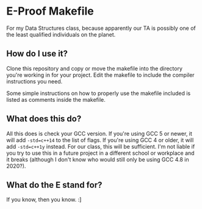 # E-Proof Makefile
For my Data Structures class, because apparently our TA is possibly one of the least qualified individuals on the planet.

## How do I use it?
Clone this repository and copy or move the makefile into the directory you're working in for your project. Edit the makefile to include the compiler instructions you need.

Some simple instructions on how to properly use the makefile included is listed as comments inside the makefile.

## What does this do?
All this does is check your GCC version. If you're using GCC 5 or newer, it will add `-std=c++14` to the list of flags. If you're using GCC 4 or older, it will add `-std=c++1y` instead. For our class, this will be sufficient. I'm not liable if you try to use this in a future project in a different school or workplace and it breaks (although I don't know who would still only be using GCC 4.8 in 2020?).

## What do the E stand for?
If you know, then you know. :]
